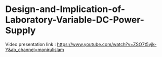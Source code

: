 # Design-and-Implication-of-Laboratory-Variable-DC-Power-Supply

Video presentation link : https://www.youtube.com/watch?v=ZSO7t5vjk-Y&ab_channel=monirulislam
